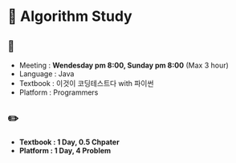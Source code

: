 # 📘 Algorithm Study
## 📆
- Meeting : **Wendesday pm 8:00, Sunday pm 8:00** (Max 3 hour)
- Language : Java
- Textbook : 이것이 코딩테스트다 with 파이썬
- Platform : Programmers

## ✏️
- **Textbook : 1 Day, 0.5 Chpater**
- **Platform : 1 Day, 4 Problem**
